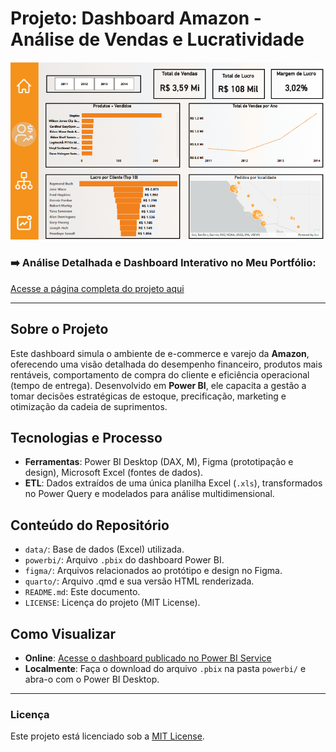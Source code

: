 # Projeto: Dashboard Amazon - Análise de Vendas e Lucratividade

![Thumbnail do Dashboard](quarto/capa.png)

### ➡️ Análise Detalhada e Dashboard Interativo no Meu Portfólio:
[Acesse a página completa do projeto aqui](https://ferreiragabrielw.github.io/portfolio-gabriel/projetos/Dashboards/6DadosAmazonSales/Projeto6DA.html)

---

## Sobre o Projeto

Este dashboard simula o ambiente de e-commerce e varejo da **Amazon**, oferecendo uma visão detalhada do desempenho financeiro, produtos mais rentáveis, comportamento de compra do cliente e eficiência operacional (tempo de entrega). Desenvolvido em **Power BI**, ele capacita a gestão a tomar decisões estratégicas de estoque, precificação, marketing e otimização da cadeia de suprimentos.

## Tecnologias e Processo

* **Ferramentas**: Power BI Desktop (DAX, M), Figma (prototipação e design), Microsoft Excel (fontes de dados).
* **ETL**: Dados extraídos de uma única planilha Excel (`.xls`), transformados no Power Query e modelados para análise multidimensional.

## Conteúdo do Repositório

* `data/`: Base de dados (Excel) utilizada.
* `powerbi/`: Arquivo `.pbix` do dashboard Power BI.
* `figma/`: Arquivos relacionados ao protótipo e design no Figma.
* `quarto/`: Arquivo .qmd e sua versão HTML renderizada.
* `README.md`: Este documento.
* `LICENSE`: Licença do projeto (MIT License).

## Como Visualizar

* **Online**: [Acesse o dashboard publicado no Power BI Service](https://app.powerbi.com/groups/me/reports/f3677347-a80f-4fd0-aad8-4a1b5c33b243/ReportSection45c8cf44a92cf66d802f?experience=power-bi)
* **Localmente**: Faça o download do arquivo `.pbix` na pasta `powerbi/` e abra-o com o Power BI Desktop.

---

### Licença

Este projeto está licenciado sob a [MIT License](LICENSE).
